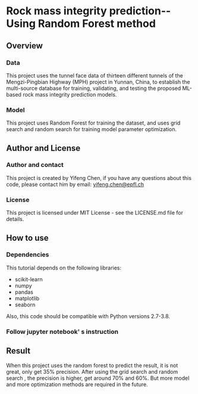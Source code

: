 # Rock mass integrity prediction--Using Random Forest method

## Overview

### Data

This project uses the tunnel face data of thirteen different tunnels of the Mengzi-Pingbian Highway (MPH) project in Yunnan, China, to establish the multi-source database for training, validating, and testing the proposed ML-based rock mass integrity prediction models.


### Model

This project uses Random Forest for training the dataset, and uses grid search and random search for training model parameter optimization.

## Author and License

### Author and contact 

This project is created by Yifeng Chen, if you have any questions about this code, please contact him by email: yifeng.chen@epfl.ch

### License

This project is licensed under MIT License - see the LICENSE.md file for details.



## How to use

### Dependencies

This tutorial depends on the following libraries:

* scikit-learn
* numpy
* pandas
* matplotlib
* seaborn

Also, this code should be compatible with Python versions 2.7-3.8.

### Follow jupyter notebook' s instruction



## Result

When this project uses the random forest to predict the result, it is not great, only get 35% precision. After using the grid search and random search , the precision is higher, get around 70% and 60%. But more model and more optimization methods are required in the future.